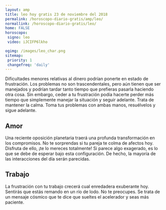```yaml
---
layout: amp
title: leo hoy gratis 23 de noviembre del 2018 
permalink: /horoscopo-diario-gratis/amp/leo/
normallink: /horoscopo-diario-gratis/leo/
home: FALSE
horoscopo:
 signo: leo
 video: iJCIFP6lkho

ogimg: /images/leo_char.png
sitemap:
 priority: 1
 changefreq: 'daily'
---
```



Dificultades menores relativas al dinero podrían ponerte en estado de frustración. Los problemas no son trascendentales, pero aún tienen que ser manejados y podrían tardar tanto tiempo que prefieras pasarla haciendo otra cosa. Sin embargo, ceder a tu frustración podía hacerte perder más tiempo que simplemente manejar la situación y seguir adelante. Trata de mantener la calma. Toma tus problemas con ambas manos, resuélvelos y sigue adelante.

## Amor

Una reciente oposición planetaria traerá una profunda transformación en los compromisos. No te sorprendas si tu pareja te colma de afectos hoy. Disfruta de ello, ¡te lo mereces totalmente! Si parece algo exagerado, es lo que se debe de esperar bajo esta configuración. De hecho, la mayoría de las interacciones del día serán parecidas.

## Trabajo

La frustración con tu trabajo crecerá cual enredadera exuberante hoy. Sentirás que estás remando en un río de lodo. No te preocupes. Se trata de un mensaje cósmico que te dice que sueltes el acelerador y seas más paciente.